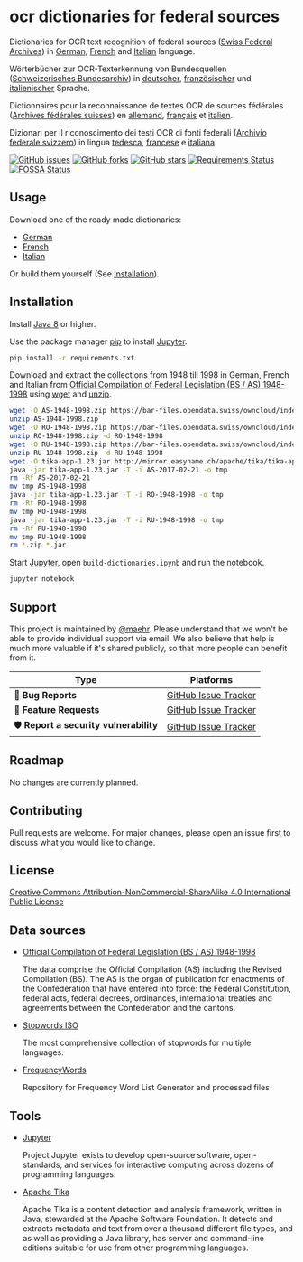 # ocr dictionaries for federal sources

Dictionaries for OCR text recognition of federal sources ([Swiss Federal Archives](https://www.bar.admin.ch)) in [German](https://raw.githubusercontent.com/maehr/ocr-dictionaries-for-federal-sources/master/de_federal_dic.txt), [French](https://raw.githubusercontent.com/maehr/ocr-dictionaries-for-federal-sources/master/fr_federal_dic.txt) and [Italian](https://raw.githubusercontent.com/maehr/ocr-dictionaries-for-federal-sources/master/it_federal_dic.txt) language.

Wörterbücher zur OCR-Texterkennung von Bundesquellen ([Schweizerisches Bundesarchiv](https://www.bar.admin.ch)) in [deutscher](https://raw.githubusercontent.com/maehr/ocr-dictionaries-for-federal-sources/master/de_federal_dic.txt), [französischer](https://raw.githubusercontent.com/maehr/ocr-dictionaries-for-federal-sources/master/fr_federal_dic.txt) und [italienischer](https://raw.githubusercontent.com/maehr/ocr-dictionaries-for-federal-sources/master/it_federal_dic.txt) Sprache.

Dictionnaires pour la reconnaissance de textes OCR de sources fédérales ([Archives fédérales suisses](https://www.bar.admin.ch)) en [allemand](https://raw.githubusercontent.com/maehr/ocr-dictionaries-for-federal-sources/master/de_federal_dic.txt), [français](https://raw.githubusercontent.com/maehr/ocr-dictionaries-for-federal-sources/master/fr_federal_dic.txt) et [italien](https://raw.githubusercontent.com/maehr/ocr-dictionaries-for-federal-sources/master/it_federal_dic.txt).

Dizionari per il riconoscimento dei testi OCR di fonti federali ([Archivio federale svizzero](https://www.bar.admin.ch)) in lingua [tedesca](https://raw.githubusercontent.com/maehr/ocr-dictionaries-for-federal-sources/master/de_federal_dic.txt), [francese](https://raw.githubusercontent.com/maehr/ocr-dictionaries-for-federal-sources/master/fr_federal_dic.txt) e [italiana](https://raw.githubusercontent.com/maehr/ocr-dictionaries-for-federal-sources/master/it_federal_dic.txt).

[![GitHub issues](https://img.shields.io/github/issues/maehr/ocr-dictionaries-for-federal-sources)](https://github.com/maehr/ocr-dictionaries-for-federal-sources/issues)
[![GitHub forks](https://img.shields.io/github/forks/maehr/ocr-dictionaries-for-federal-sources)](https://github.com/maehr/ocr-dictionaries-for-federal-sources/network)
[![GitHub stars](https://img.shields.io/github/stars/maehr/ocr-dictionaries-for-federal-sources)](https://github.com/maehr/ocr-dictionaries-for-federal-sources/stargazers)
[![Requirements Status](https://requires.io/github/maehr/ocr-dictionaries-for-federal-sources/requirements.svg?branch=master)](https://requires.io/github/maehr/ocr-dictionaries-for-federal-sources/requirements/?branch=master)
[![FOSSA Status](https://app.fossa.com/api/projects/git%2Bgithub.com%2Fmaehr%2Focr-dictionaries-for-federal-sources.svg?type=shield)](https://app.fossa.com/projects/git%2Bgithub.com%2Fmaehr%2Focr-dictionaries-for-federal-sources?ref=badge_shield)

## Usage

Download one of the ready made dictionaries:

* [German](https://raw.githubusercontent.com/maehr/ocr-dictionaries-for-federal-sources/master/de_federal_dic.txt)
* [French](https://raw.githubusercontent.com/maehr/ocr-dictionaries-for-federal-sources/master/fr_federal_dic.txt)
* [Italian](https://raw.githubusercontent.com/maehr/ocr-dictionaries-for-federal-sources/master/it_federal_dic.txt)

Or build them yourself (See [Installation](https://github.com/maehr/ocr-dictionaries-for-federal-sources#installation)).

## Installation

Install [Java 8](https://www.java.com/download/) or higher.

Use the package manager [pip](https://pip.pypa.io/en/stable/) to install [Jupyter](https://jupyter.org/).

```bash
pip install -r requirements.txt
```

Download and extract the collections from 1948 till 1998 in German, French and Italian from [Official Compilation of Federal Legislation (BS / AS) 1948-1998](https://opendata.swiss/en/dataset/official-compilation-of-federal-legislation-bs-as-1947-1998) using [wget](https://www.gnu.org/software/wget/) and [unzip](https://linux.die.net/man/1/unzip).

```bash
wget -O AS-1948-1998.zip https://bar-files.opendata.swiss/owncloud/index.php/s/9CqLuW1DSpA6IYU
unzip AS-1948-1998.zip
wget -O RO-1948-1998.zip https://bar-files.opendata.swiss/owncloud/index.php/s/CyQCy4KjfaCVqNe
unzip RO-1948-1998.zip -d RO-1948-1998
wget -O RU-1948-1998.zip https://bar-files.opendata.swiss/owncloud/index.php/s/zZNblAXVxGELpaj
unzip RU-1948-1998.zip -d RU-1948-1998
wget -O tika-app-1.23.jar http://mirror.easyname.ch/apache/tika/tika-app-1.23.jar
java -jar tika-app-1.23.jar -T -i AS-2017-02-21 -o tmp
rm -Rf AS-2017-02-21
mv tmp AS-1948-1998
java -jar tika-app-1.23.jar -T -i RO-1948-1998 -o tmp
rm -Rf RO-1948-1998
mv tmp RO-1948-1998
java -jar tika-app-1.23.jar -T -i RU-1948-1998 -o tmp
rm -Rf RU-1948-1998
mv tmp RU-1948-1998
rm *.zip *.jar
```

Start [Jupyter](https://jupyter.org), open `build-dictionaries.ipynb` and run the notebook.

```bash
jupyter notebook
```

## Support

This project is maintained by [@maehr](https://github.com/maehr). Please understand that we won't be able to provide individual support via email. We also believe that help is much more valuable if it's shared publicly, so that more people can benefit from it.

| Type                   | Platforms                                                    |
| ---------------------- | ------------------------------------------------------------ |
| 🚨 **Bug Reports**      | [GitHub Issue Tracker](https://github.com/maehr/ocr-dictionaries-for-federal-sources/issues) |
| 🎁 **Feature Requests** | [GitHub Issue Tracker](https://github.com/maehr/ocr-dictionaries-for-federal-sources/issues) |
| 🛡 **Report a security vulnerability**      | [GitHub Issue Tracker](https://github.com/maehr/ocr-dictionaries-for-federal-sources/issues) |

## Roadmap

No changes are currently planned.

## Contributing

Pull requests are welcome. For major changes, please open an issue first to discuss what you would like to change.

## License

[Creative Commons Attribution-NonCommercial-ShareAlike 4.0 International Public License](http://creativecommons.org/licenses/by-nc-sa/4.0/)

## Data sources

* [Official Compilation of Federal Legislation (BS / AS) 1948-1998](https://opendata.swiss/en/dataset/official-compilation-of-federal-legislation-bs-as-1947-1998)

  The data comprise the Official Compilation (AS) including the Revised Compilation (BS). The AS is the organ of publication for enactments of the Confederation that have entered into force: the Federal Constitution, federal acts, federal decrees, ordinances, international treaties and agreements between the Confederation and the cantons.

* [Stopwords ISO](https://github.com/stopwords-iso/stopwords-iso)

  The most comprehensive collection of stopwords for multiple languages.

* [FrequencyWords](https://github.com/hermitdave/FrequencyWords)

  Repository for Frequency Word List Generator and processed files

## Tools

* [Jupyter](https://jupyter.org/)

  Project Jupyter exists to develop open-source software, open-standards, and services for interactive computing across dozens of programming languages.

* [Apache Tika](https://tika.apache.org/)

  Apache Tika is a content detection and analysis framework, written in Java, stewarded at the Apache Software Foundation. It detects and extracts metadata and text from over a thousand different file types, and as well as providing a Java library, has server and command-line editions suitable for use from other programming languages.
